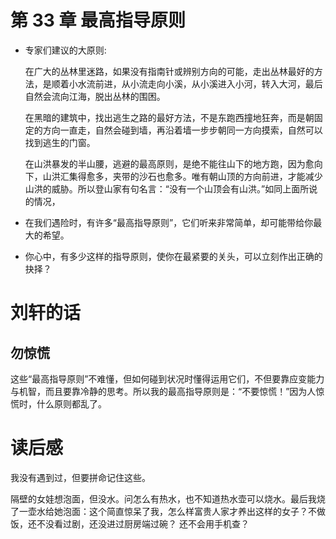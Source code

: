 # 第 33 章 最高指导原则

- 专家们建议的大原则:

  在广大的丛林里迷路，如果没有指南针或辨别方向的可能，走出丛林最好的方法，是顺着小水流前进，从小流走向小溪，从小溪进入小河，转入大河，最后自然会流向江海，脱出丛林的围困。

  在黑暗的建筑中，找出逃生之路的最好方法，不是东跑西撞地狂奔，而是朝固定的方向一直走，自然会碰到墙，再沿着墙一步步朝同一方向摸索，自然可以找到逃生的门窗。

  在山洪暴发的半山腰，逃避的最高原则，是绝不能往山下的地方跑，因为愈向下，山洪汇集得愈多，夹带的沙石也愈多。唯有朝山顶的方向前进，才能减少山洪的威胁。所以登山家有句名言：“没有一个山顶会有山洪。”如同上面所说的情况，

- 在我们遇险时，有许多“最高指导原则”，它们听来非常简单，却可能带给你最大的希望。
- 你心中，有多少这样的指导原则，使你在最紧要的关头，可以立刻作出正确的抉择？

# 刘轩的话

## 勿惊慌

这些“最高指导原则”不难懂，但如何碰到状况时懂得运用它们，不但要靠应变能力与机智，而且要靠冷静的思考。所以我的最高指导原则是：“不要惊慌！”因为人惊慌时，什么原则都乱了。

# 读后感

我没有遇到过，但要拼命记住这些。

隔壁的女娃想泡面，但没水。问怎么有热水，也不知道热水壶可以烧水。最后我烧了一壶水给她泡面：这个简直惊呆了我，怎么样富贵人家才养出这样的女子？不做饭，还不没看过剧，还没进过厨房端过碗？ 还不会用手机查？
